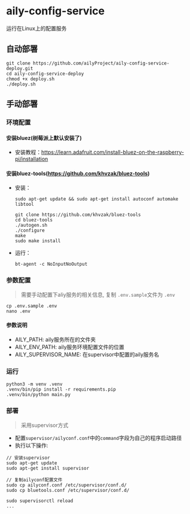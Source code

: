 # aily-config-service
运行在Linux上的配置服务

## 自动部署

```
git clone https://github.com/ailyProject/aily-config-service-deploy.git
cd aily-config-service-deploy
chmod +x deploy.sh
./deploy.sh
```

## 手动部署

### 环境配置
#### 安装bluez(树莓派上默认安装了)
- 安装教程：https://learn.adafruit.com/install-bluez-on-the-raspberry-pi/installation

#### 安装bluez-tools(https://github.com/khvzak/bluez-tools)
- 安装：
    ```
    sudo apt-get update && sudo apt-get install autoconf automake libtool

    git clone https://github.com/khvzak/bluez-tools
    cd bluez-tools
    ./autogen.sh
    ./configure
    make
    sudo make install
    ```

- 运行：
    ```
    bt-agent -c NoInputNoOutput
    ```

<!-- - 服务配置:
    ```
    sudo cp systemd/bluetools.service /etc/systemd/system/bluetools.service
    sudo systemctl start bluetools.service
    sudo systemctl enable bluetools.service
    ``` -->


### 参数配置
> 需要手动配置下aliy服务的相关信息, 复制 `.env.sample`文件为 `.env`

```
cp .env.sample .env
nano .env
```

#### 参数说明
- AILY_PATH: aily服务所在的文件夹
- AILY_ENV_PATH: aily服务环境配置文件的位置
- AILY_SUPERVISOR_NAME: 在supervisor中配置的aily服务名

### 运行

```
python3 -m venv .venv
.venv/bin/pip install -r requirements.pip
.venv/bin/python main.py
```

### 部署
> 采用supervisor方式

- 配置`supervisor/ailyconf.conf`中的`command`字段为自己的程序启动路径
- 执行以下操作:
```shell
// 安装supervisor
sudo apt-get update
sudo apt-get install supervisor

// 复制ailyconf配置文件
sudo cp ailyconf.conf /etc/supervisor/conf.d/
sudo cp bluetools.conf /etc/supervisor/conf.d/

sudo supervisorctl reload
...
```
